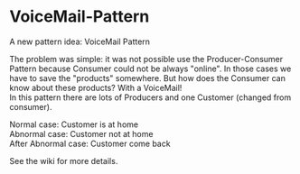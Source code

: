 # VoiceMail-Pattern
A new pattern idea: VoiceMail Pattern

The problem was simple:
it was not possible use the Producer-Consumer Pattern because Consumer could not be always "online".
In those cases we have to save the "products" somewhere.
But how does the Consumer can know about these products? 
With a VoiceMail!<br />
In this pattern there are lots of Producers and one Customer (changed from consumer).


Normal case: Customer is at home <br />
Abnormal case: Customer not at home <br />
After Abnormal case: Customer come back<br />

See the wiki for more details.
